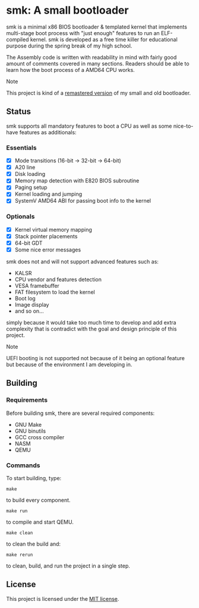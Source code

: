 # smk: A small bootloader

smk is a minimal x86 BIOS bootloader & templated kernel that implements multi-stage boot process with "just enough" 
features to run an ELF-compiled kernel. smk is developed as a free time killer for educational purpose during 
the spring break of my high school.

The Assembly code is written with readability in mind with fairly good amount of comments covered in many sections. 
Readers should be able to learn how the boot process of a AMD64 CPU works.

> [!NOTE]
> This project is kind of a [remastered version](https://github.com/alpluspluss/bootloader-x86_64) of my small and old 
> bootloader.

## Status

smk supports all mandatory features to boot a CPU as well as some nice-to-have features as additionals:

### Essentials

- [X] Mode transitions (16-bit -> 32-bit -> 64-bit)
- [X] A20 line
- [X] Disk loading
- [X] Memory map detection with E820 BIOS subroutine
- [X] Paging setup
- [X] Kernel loading and jumping
- [X] SystemV AMD64 ABI for passing boot info to the kernel

### Optionals

- [X] Kernel virtual memory mapping
- [X] Stack pointer placements
- [x] 64-bit GDT
- [X] Some nice error messages

smk does not and will not support advanced features such as:

- KALSR
- CPU vendor and features detection
- VESA framebuffer
- FAT filesystem to load the kernel
- Boot log
- Image display
- and so on...

simply because it would take too much time to develop and add extra complexity that is contradict with the goal and 
design principle of this project.

> [!NOTE]
> UEFI booting is not supported not because of it being an optional feature but because of the environment I 
> am developing in.

## Building

### Requirements

Before building smk, there are several required components:

- GNU Make
- GNU binutils
- GCC cross compiler
- NASM
- QEMU

### Commands

To start building, type:

```shell
make
```

to build every component.

```shell
make run
```

to compile and start QEMU.

```shell
make clean
```

to clean the build and:

```shell
make rerun
```

to clean, build, and run the project in a single step.

## License

This project is licensed under the [MIT license](LICENSE).